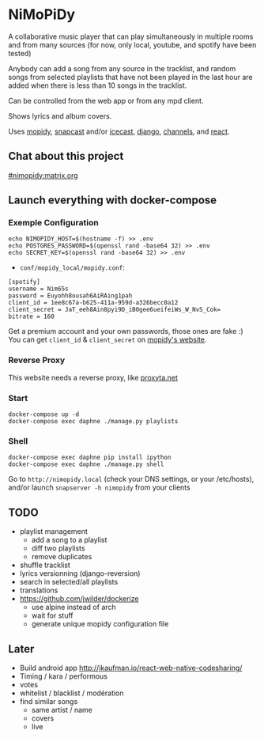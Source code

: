# NiMoPiDy

A collaborative music player that can play simultaneously in multiple rooms and from many sources (for now, only local,
youtube, and spotify have been tested)

Anybody can add a song from any source in the tracklist, and random songs from selected playlists that
have not been played in the last hour are added when there is less than 10 songs in the tracklist.

Can be controlled from the web app or from any mpd client.

Shows lyrics and album covers.

Uses [mopidy](https://docs.mopidy.com/en/latest/), [snapcast](https://github.com/badaix/snapcast) and/or
[icecast](http://icecast.org/), [django](https://www.djangoproject.com/),
[channels](https://channels.readthedocs.io/en/stable/), and [react](https://facebook.github.io/react/).

## Chat about this project

[#nimopidy:matrix.org](https://riot.im/app/#/room/#nimopidy:matrix.org)

## Launch everything with docker-compose

### Exemple Configuration

```
echo NIMOPIDY_HOST=$(hostname -f) >> .env
echo POSTGRES_PASSWORD=$(openssl rand -base64 32) >> .env
echo SECRET_KEY=$(openssl rand -base64 32) >> .env
```

- `conf/mopidy_local/mopidy.conf`:
```
[spotify]
username = Nim65s
password = Euyohh8ousah6AiRAing1pah
client_id = 1ee8c67a-b625-411a-959d-a326becc0a12
client_secret = JaT_eeh8Ain8pyi9D_iB0gee6ueifeiWs_W_NvS_Cok=
bitrate = 160
```

Get a premium account and your own passwords, those ones are fake :)
You can get `client_id` & `client_secret` on [mopidy's website](https://www.mopidy.com/authenticate/#spotify).


### Reverse Proxy

This website needs a reverse proxy, like [proxyta.net](https://framagit.org/nim65s/proxyta.net)

### Start

```
docker-compose up -d
docker-compose exec daphne ./manage.py playlists
```

### Shell

```
docker-compose exec daphne pip install ipython
docker-compose exec daphne ./manage.py shell
```

Go to `http://nimopidy.local` (check your DNS settings, or your /etc/hosts), and/or launch `snapserver -h nimopidy` from your clients

## TODO

- playlist management
    - add a song to a playlist
    - diff two playlists
    - remove duplicates
- shuffle tracklist
- lyrics versionning (django-reversion)
- search in selected/all playlists
- translations
- https://github.com/jwilder/dockerize
    - use alpine instead of arch
    - wait for stuff
    - generate unique mopidy configuration file

## Later

- Build android app http://jkaufman.io/react-web-native-codesharing/
- Timing / kara / performous
- votes
- whitelist / blacklist / modération
- find similar songs
    - same artist / name
    - covers
    - live
